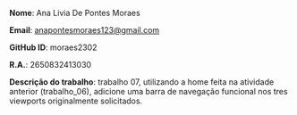 **Nome**: Ana Livia De Pontes Moraes

**Email**: anapontesmoraes123@gmail.com

**GitHub ID**: moraes2302

**R.A.**: 2650832413030

**Descrição do trabalho**: trabalho 07, utilizando a home feita na atividade anterior (trabalho_06), adicione uma barra de navegação funcional nos tres viewports originalmente solicitados.
